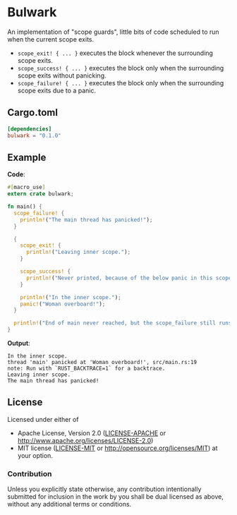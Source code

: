 # Bulwark

An implementation of "scope guards", little bits of code scheduled to run when
the current scope exits.

* `scope_exit! { ... }` executes the block whenever the surrounding scope exits.
* `scope_success! { ... }` executes the block only when the surrounding scope
  exits without panicking.
* `scope_failure! { ... }` executes the block only when the surrounding scope
  exits due to a panic.

## Cargo.toml

```toml
[dependencies]
bulwark = "0.1.0"
```

## Example

**Code**:

```rust
#[macro_use]
extern crate bulwark;

fn main() {
  scope_failure! {
    println!("The main thread has panicked!");
  }

  {
    scope_exit! {
      println!("Leaving inner scope.");
    }

    scope_success! {
      println!("Never printed, because of the below panic in this scope.");
    }

    println!("In the inner scope.");
    panic!("Woman overboard!");
  }

  println!("End of main never reached, but the scope_failure still runs.");
}
```

**Output**:

```
In the inner scope.
thread 'main' panicked at 'Woman overboard!', src/main.rs:19
note: Run with `RUST_BACKTRACE=1` for a backtrace.
Leaving inner scope.
The main thread has panicked!
```

## License

Licensed under either of
  * Apache License, Version 2.0 ([LICENSE-APACHE](LICENSE-APACHE) or
    http://www.apache.org/licenses/LICENSE-2.0)
  * MIT license ([LICENSE-MIT](LICENSE-MIT) or
    http://opensource.org/licenses/MIT) at your option.

### Contribution

Unless you explicitly state otherwise, any contribution intentionally submitted
for inclusion in the work by you shall be dual licensed as above, without any
additional terms or conditions.
